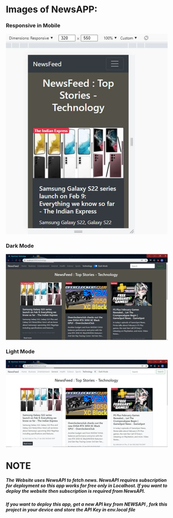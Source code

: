 # Images of NewsAPP:


<h3>Responsive in Mobile</h3>
<img src="https://github.com/anujkumar070/NewsAPP/blob/main/Images%20of%20APP/Responsiveness.JPG">
<h3>Dark Mode</h3>
<img src="https://github.com/anujkumar070/NewsAPP/blob/main/Images%20of%20APP/Tech%20News%20-%20Dark%20Mode.JPG">
<h3>Light Mode</h3>
<img src="https://github.com/anujkumar070/NewsAPP/blob/main/Images%20of%20APP/Tech%20News%20-%20Light%20Mode.JPG">

# NOTE
<h5>The Website uses NewsAPI to fetch news. NewsAPI requires subscription for deployment so this app works for free only in Localhost. If you want to deploy the website then subscription is required from NewsAPI.</h5>
<h5>If you want to deploy this app, get a new API key from NEWSAPI , fork this project in your device and store the API Key in env.local file</h5>

